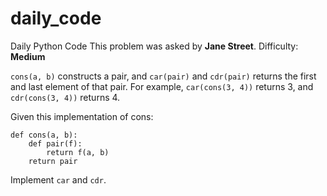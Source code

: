 # daily_code
Daily Python Code
This problem was asked by **Jane Street**. Difficulty: **Medium**

```cons(a, b)``` constructs a pair, and ```car(pair)``` and ```cdr(pair)``` returns the first and last element of that pair. For example, ```car(cons(3, 4))``` returns 3, and ```cdr(cons(3, 4))``` returns 4.

Given this implementation of cons:

```python3
def cons(a, b):
    def pair(f):
        return f(a, b)
    return pair
```
    
    
Implement ```car``` and ```cdr```.
